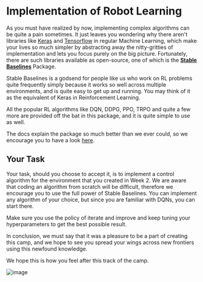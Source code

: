 # Implementation of Robot Learning

As you must have realized by now, implementing complex algorithms can be quite a pain sometimes. It just leaves you wondering why there aren't libraries like [Keras](https://keras.io/) and [Tensorflow](https://www.tensorflow.org/) in regular Machine Learning, which make your lives so much simpler by abstracting away the nitty-gritties of implementation and lets you focus purely on the big picture. Fortunately, there are such libraries available as open-source, one of which is the [**Stable Baselines**](https://stable-baselines3.readthedocs.io/en/master/) Package.

Stable Baselines is a godsend for people like us who work on RL problems quite frequently simply because it works so well across multiple environments, and is quite easy to get up and running. You may think of it as the equivalent of Keras in Reinforcement Learning.

All the popular RL algorithms like DQN, DDPG, PPO, TRPO and quite a few more are provided off the bat in this package, and it is quite simple to use as well.

The docs explain the package so much better than we ever could, so we encourage you to have a look [here](https://stable-baselines.readthedocs.io/en/master/).

## Your Task

Your task, should you choose to accept it, is to implement a control algorithm for the environment that you created in Week 2. We are aware that coding an algorithm from scratch will be difficult, therefore we encourage you to use the full power of Stable Baselines. You can implement any algorithm of your choice, but since you are familiar with DQNs, you can start there.

Make sure you use the policy of iterate and improve and keep tuning your hyperparameters to get the best possible result.

In conclusion, we must say that it was a pleasure to be a part of creating this camp, and we hope to see you spread your wings across new frontiers using this newfound knowledge.

We hope this is how you feel after this track of the camp.

![image](https://user-images.githubusercontent.com/77875542/182361793-a046ae64-5903-4d8a-bb93-c4a0dad3992e.png)


